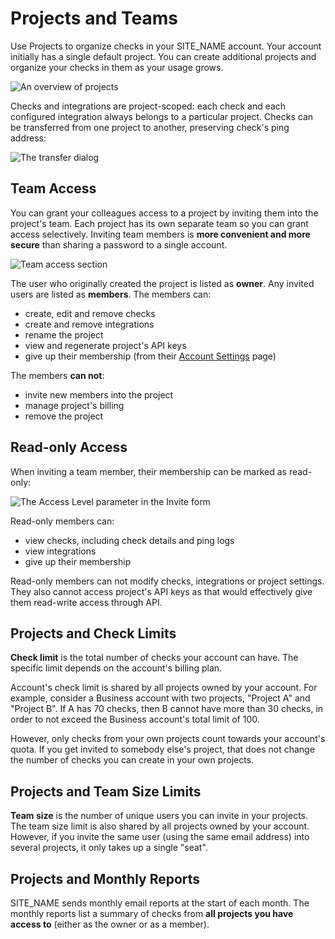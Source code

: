 # Projects and Teams

Use Projects to organize checks in your SITE_NAME account. Your account initially
has a single default project. You can create additional projects and organize
your checks in them as your usage grows.

![An overview of projects](IMG_URL/projects.png)

Checks and integrations are project-scoped: each check and each configured
integration always belongs to a particular project. Checks can be transferred
from one project to another, preserving check's ping address:

![The transfer dialog](IMG_URL/transfer_check.png)

## Team Access

You can grant your colleagues access to a project by inviting them into
the project's team. Each project has its own separate team so you can grant access
selectively. Inviting team members is **more convenient and more
secure** than sharing a password to a single account.

![Team access section](IMG_URL/team_access.png)

The user who originally created the project is listed as **owner**. Any invited users
are listed as **members**. The members can:

* create, edit and remove checks
* create and remove integrations
* rename the project
* view and regenerate project's API keys
* give up their membership
(from their [Account Settings](../../accounts/profile) page)

The members **can not**:

* invite new members into the project
* manage project's billing
* remove the project

## Read-only Access

When inviting a team member, their membership can be marked as read-only:

![The Access Level parameter in the Invite form](IMG_URL/invite_member.png)

Read-only members can:

* view checks, including check details and ping logs
* view integrations
* give up their membership

Read-only members can not modify checks, integrations or project settings.
They also cannot access project's API keys as that would effectively give them
read-write access through API.

## Projects and Check Limits

**Check limit** is the total number of checks your account can have. The specific
limit depends on the account's billing plan.

Account's check limit is shared by all projects owned by your account.
For example, consider a Business account with two projects,
"Project A" and "Project B". If A has 70 checks, then B cannot have more than
30 checks, in order to not exceed the Business account's total limit of 100.

However, only checks from your own projects count towards your account's
quota. If you get invited to somebody else's project, that does not change
the number of checks you can create in your own projects.

## Projects and Team Size Limits

**Team size** is the number of unique users you can invite in your projects.
The team size limit is also shared by all projects owned by your account.
However, if you invite the same user (using the same email address) into several
projects, it only takes up a single "seat".

## Projects and Monthly Reports

SITE_NAME sends monthly email reports at the
start of each month. The monthly reports list a summary of checks from
**all projects you have access to** (either as the owner or as a member).
